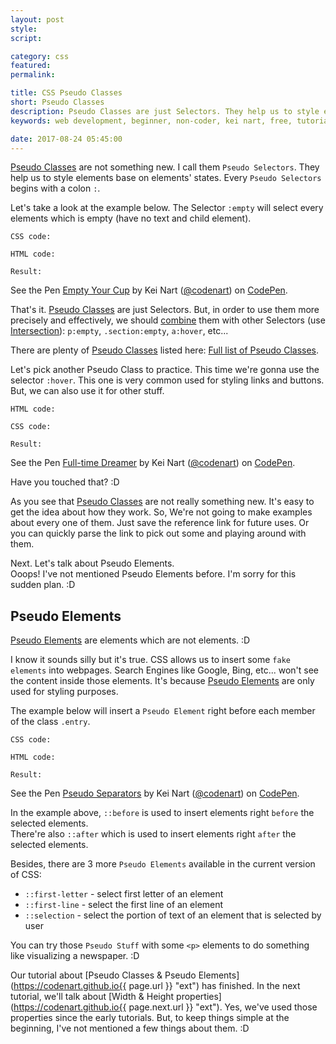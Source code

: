 ```yaml
---
layout: post
style:
script:

category: css
featured:
permalink:

title: CSS Pseudo Classes
short: Pseudo Classes
description: Pseudo Classes are just Selectors. They help us to style elements base on elements' states. <br>For example, we can make a link look different when it is hovered. <br>Let's talk about these amazing Selectors.
keywords: web development, beginner, non-coder, kei nart, free, tutorial, coding, programming, code nart, html, css, pseudo classes

date: 2017-08-24 05:45:00
---
```


[Pseudo Classes](https://www.w3schools.com/css/css_pseudo_classes.asp "ext")
are not something new. I call them `Pseudo Selectors`. They help us to style
elements base on elements' states. Every `Pseudo Selectors` begins with a colon `:`.

Let's take a look at the example below. The Selector `:empty` will select every
elements which is empty (have no text and child element).

`CSS code:`
<script src="https://gist.github.com/codenart/5643dd3c4db3fd8851f8abcf41fcdc58.js">
</script>

`HTML code:`
<script src="https://gist.github.com/codenart/32f0b6a816a991f70c5735c8770bc7f4.js">
</script>

`Result:`

<p data-height="500" data-theme-id="light" data-slug-hash="Jrbayp"
   data-default-tab="result" data-user="codenart" data-embed-version="2"
   data-pen-title="Empty Your Cup" class="codepen">
   See the Pen <a href="https://codepen.io/codenart/pen/Jrbayp/">Empty Your Cup</a>
   by Kei Nart (<a href="https://codepen.io/codenart">@codenart</a>) on
   <a href="https://codepen.io">CodePen</a>.
</p>
<script async src="https://production-assets.codepen.io/assets/embed/ei.js"></script>

That's it.
[Pseudo Classes](https://www.w3schools.com/css/css_pseudo_classes.asp "ext")
are just Selectors. But, in order to use them more precisely and effectively, we
should
[combine](https://codenart.github.io/css/2017/08/24/css-7-combining-selectors.html#1-union--intersection "ext")
them with other Selectors (use
   [Intersection](https://codenart.github.io/css/2017/08/24/css-7-combining-selectors.html#1-union--intersection "ext")):
`p:empty`, `.section:empty`, `a:hover`, etc...

There are plenty of
[Pseudo Classes](https://www.w3schools.com/css/css_pseudo_classes.asp "ext")
listed here:
[Full list of Pseudo Classes](https://www.w3schools.com/css/css_pseudo_classes.asp "ext").

Let's pick another Pseudo Class to practice. This time we're gonna use the
selector `:hover`. This one is very common used for styling links and buttons.
But, we can also use it for other stuff.

`HTML code:`
<script src="https://gist.github.com/codenart/086b1dcc5bf29eea1dec26cedcb8a906.js">
</script>

`CSS code:`
<script src="https://gist.github.com/codenart/edf0e5dfa5ccd7fb8ce0642f6239e7d3.js">
</script>

`Result:`

<p data-height="500" data-theme-id="light" data-slug-hash="xXRajW"
   data-default-tab="result" data-user="codenart" data-embed-version="2"
   data-pen-title="Full-time Dreamer" class="codepen">
   See the Pen <a href="https://codepen.io/codenart/pen/xXRajW/">Full-time Dreamer</a>
   by Kei Nart (<a href="https://codepen.io/codenart">@codenart</a>) on
   <a href="https://codepen.io">CodePen</a>.
</p>
<script async src="https://production-assets.codepen.io/assets/embed/ei.js"></script>

Have you touched that? :D  

As you see that
[Pseudo Classes](https://www.w3schools.com/css/css_pseudo_classes.asp "ext") are
not really something new. It's easy to get the idea about how they work. So,
We're not going to make examples about every one of them. Just save the reference
link for future uses. Or you can quickly parse the link to pick out some and
playing around with them.

Next. Let's talk about Pseudo Elements.  
Ooops! I've not mentioned Pseudo Elements before. I'm sorry for this sudden plan. :D

## Pseudo Elements

[Pseudo Elements](https://www.w3schools.com/css/css_pseudo_elements.asp "ext")
are elements which are not elements. :D

I know it sounds silly but it's true. CSS allows us to insert some `fake elements`
into webpages. Search Engines like Google, Bing, etc... won't see the content
inside those elements. It's because
[Pseudo Elements](https://www.w3schools.com/css/css_pseudo_elements.asp "ext")
are only used for styling purposes.

The example below will insert a `Pseudo Element` right before each member of
the class `.entry`.

`CSS code:`
<script src="https://gist.github.com/codenart/683213000907ad807e637d4a108de6c1.js">
</script>

`HTML code:`
<script src="https://gist.github.com/codenart/10b094a41a289c4334e5549d67e98977.js">
</script>

`Result:`

<p data-height="500" data-theme-id="light" data-slug-hash="GMNXXb"
   data-default-tab="result" data-user="codenart" data-embed-version="2"
   data-pen-title="Pseudo Separators" class="codepen">
   See the Pen <a href="https://codepen.io/codenart/pen/GMNXXb/">Pseudo Separators</a>
   by Kei Nart (<a href="https://codepen.io/codenart">@codenart</a>) on
   <a href="https://codepen.io">CodePen</a>.
</p>
<script async src="https://production-assets.codepen.io/assets/embed/ei.js"></script>

In the example above, `::before` is used to insert elements right `before` the
selected elements.  
There're also `::after` which is used to insert elements right `after` the
selected elements.  

Besides, there are 3 more `Pseudo Elements` available in the current version of
CSS:

- `::first-letter` - select first letter of an element
- `::first-line` - select the first line of an element
- `::selection` - select the portion of text of an element that is selected by user

You can try those `Pseudo Stuff` with some `<p>` elements to do something like
visualizing a newspaper. :D

Our tutorial about
[Pseudo Classes & Pseudo Elements](https://codenart.github.io{{ page.url }} "ext")
has finished. In the next tutorial, we'll talk about
[Width & Height properties](https://codenart.github.io{{ page.next.url }} "ext").
Yes, we've used those properties since the early tutorials. But, to keep things
simple at the beginning, I've not mentioned a few things about them. :D
